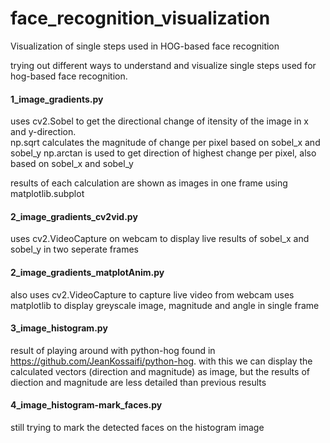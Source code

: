 # face_recognition_visualization
Visualization of single steps used in HOG-based face recognition

trying out different ways to understand and visualize single steps used for hog-based face recognition.

#### 1_image_gradients.py
uses cv2.Sobel to get the directional change of itensity of the image in x and y-direction.   
np.sqrt calculates the magnitude of change per pixel based on sobel_x and sobel_y
np.arctan is used to get direction of highest change per pixel, also based on sobel_x and sobel_y

results of each calculation are shown as images in one frame using matplotlib.subplot

#### 2_image_gradients_cv2vid.py
uses cv2.VideoCapture on webcam to display live results of sobel_x and sobel_y in two seperate frames

#### 2_image_gradients_matplotAnim.py
also uses cv2.VideoCapture to capture live video from webcam
uses matplotlib to display greyscale image, magnitude and angle in single frame

#### 3_image_histogram.py
result of playing around with python-hog found in https://github.com/JeanKossaifi/python-hog.
with this we can display the calculated vectors (direction and magnitude) as image, but the results of diection and magnitude are less detailed than previous results

#### 4_image_histogram-mark_faces.py
still trying to mark the detected faces on the histogram image
